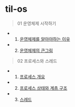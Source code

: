 # til-os

> 01 운영체제 시작하기
- 1. [운영체제를 알아야하는 이유](https://github.com/QuaRang1225/til-os/wiki/01-%EC%9A%B4%EC%98%81%EC%B2%B4%EC%A0%9C-%EC%8B%9C%EC%9E%91%ED%95%98%EA%B8%B0#chapter01-%EC%9A%B4%EC%98%81%EC%B2%B4%EC%A0%9C%EB%A5%BC-%EC%95%8C%EC%95%84%EC%95%BC-%ED%95%98%EB%8A%94-%EC%9D%B4%EC%9C%A0)
- 2. [운영체제의 큰그림](https://github.com/QuaRang1225/til-os/wiki/01-%EC%9A%B4%EC%98%81%EC%B2%B4%EC%A0%9C-%EC%8B%9C%EC%9E%91%ED%95%98%EA%B8%B0#chapter02-%EC%9A%B4%EC%98%81%EC%B2%B4%EC%A0%9C%EC%9D%98-%ED%81%B0%EA%B7%B8%EB%A6%BC)
> 02 프로세스와 스레드
- 1. [프로세스 개요](https://github.com/QuaRang1225/til-os/wiki/02-%ED%94%84%EB%A1%9C%EC%84%B8%EC%8A%A4%EC%99%80-%EC%8A%A4%EB%A0%88%EB%93%9C#chapter01-%ED%94%84%EB%A1%9C%EC%84%B8%EC%8A%A4-%EA%B0%9C%EC%9A%94)
- 2. [프로세스 상태와 계층 구조](https://github.com/QuaRang1225/til-os/wiki/02-%ED%94%84%EB%A1%9C%EC%84%B8%EC%8A%A4%EC%99%80-%EC%8A%A4%EB%A0%88%EB%93%9C#chapter02-%ED%94%84%EB%A1%9C%EC%84%B8%EC%8A%A4-%EC%83%81%ED%83%9C%EC%99%80-%EA%B3%84%EC%B8%B5-%EA%B5%AC%EC%A1%B0)
- 3. [스레드](https://github.com/QuaRang1225/til-os/wiki/02-%ED%94%84%EB%A1%9C%EC%84%B8%EC%8A%A4%EC%99%80-%EC%8A%A4%EB%A0%88%EB%93%9C#chapter03-%EC%8A%A4%EB%A0%88%EB%93%9C)
